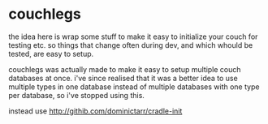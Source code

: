 # couchlegs

the idea here is wrap some stuff to make it easy to initialize your couch for testing etc.
so things that change often during dev, and which whould be tested, are easy to setup.

couchlegs was actually made to make it easy to setup multiple couch databases at once. i've since realised that it was a better idea to use multiple types in one database instead of multiple databases with one type per database, so i've stopped using this.

instead use http://githib.com/dominictarr/cradle-init 
